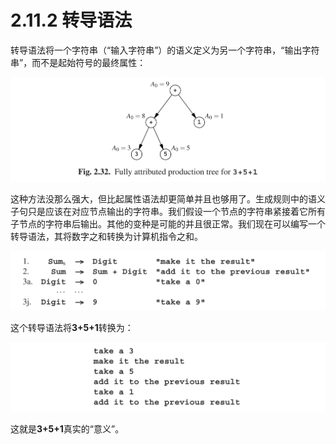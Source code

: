 # 2.11.2 转导语法

转导语法将一个字符串（“输入字符串”）的语义定义为另一个字符串，“输出字符串”，而不是起始符号的最终属性：

![图1](../../img/2.11.2_1-Fig.2.32.png)

这种方法没那么强大，但比起属性语法却更简单并且也够用了。生成规则中的语义子句只是应该在对应节点输出的字符串。我们假设一个节点的字符串紧接着它所有子节点的字符串后输出。其他的变种是可能的并且很正常。我们现在可以编写一个转导语法，其将数字之和转换为计算机指令之和。

![图2](../../img/2.11.2_2.png)

这个转导语法将**3+5+1**转换为：

![图3](../../img/2.11.2_3.png)

这就是**3+5+1**真实的“意义”。